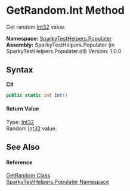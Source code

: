 # GetRandom.Int Method 
 

Get random <a href="http://msdn2.microsoft.com/en-us/library/td2s409d" target="_blank">Int32</a> value.

**Namespace:**&nbsp;<a href="N_SparkyTestHelpers_Populater.md">SparkyTestHelpers.Populater</a><br />**Assembly:**&nbsp;SparkyTestHelpers.Populater (in SparkyTestHelpers.Populater.dll) Version: 1.0.0

## Syntax

**C#**<br />
``` C#
public static int Int()
```


#### Return Value
Type: <a href="http://msdn2.microsoft.com/en-us/library/td2s409d" target="_blank">Int32</a><br />Random <a href="http://msdn2.microsoft.com/en-us/library/td2s409d" target="_blank">Int32</a> value.

## See Also


#### Reference
<a href="T_SparkyTestHelpers_Populater_GetRandom.md">GetRandom Class</a><br /><a href="N_SparkyTestHelpers_Populater.md">SparkyTestHelpers.Populater Namespace</a><br />